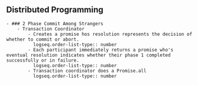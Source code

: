 ## Distributed Programming
	- ### 2 Phase Commit Among Strangers
		- Transaction Coordinator
			- Creates a promise hos resolution represents the decision of whether to commit or abort.
			  logseq.order-list-type:: number
			- Each participant immediately returns a promise who's eventual resolution indicates whether their phase 1 completed successfully or in failure.
			  logseq.order-list-type:: number
			- Transaction coordinator does a Promise.all
			  logseq.order-list-type:: number
